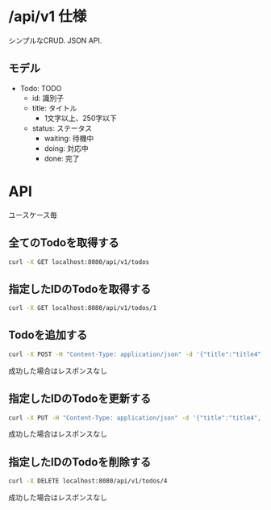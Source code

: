 # /api/v1 仕様

シンプルなCRUD. JSON API.

## モデル

- Todo: TODO
  - id: 識別子
  - title: タイトル
    - 1文字以上、250字以下
  - status: ステータス
    - waiting: 待機中
    - doing: 対応中
    - done: 完了


# API
ユースケース毎

## 全てのTodoを取得する

```bash
curl -X GET localhost:8080/api/v1/todos
```

## 指定したIDのTodoを取得する

```bash
curl -X GET localhost:8080/api/v1/todos/1
```

## Todoを追加する

```bash
curl -X POST -H "Content-Type: application/json" -d '{"title":"title4", "status":"waiting"}' localhost:8080/api/v1/todos
```

成功した場合はレスポンスなし

## 指定したIDのTodoを更新する

```bash
curl -X PUT -H "Content-Type: application/json" -d '{"title":"title4", "status":"doing"}' localhost:8080/api/v1/todos/4
```

成功した場合はレスポンスなし


## 指定したIDのTodoを削除する

```bash
curl -X DELETE localhost:8080/api/v1/todos/4
```

成功した場合はレスポンスなし
